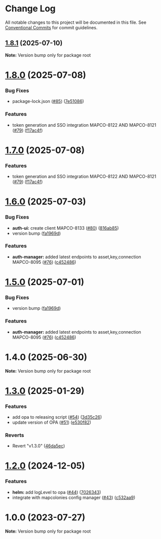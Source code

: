 # Change Log

All notable changes to this project will be documented in this file.
See [Conventional Commits](https://conventionalcommits.org) for commit guidelines.

## [1.8.1](https://github.com/MapColonies/opa-la/compare/v1.8.0...v1.8.1) (2025-07-10)

**Note:** Version bump only for package root





# [1.8.0](https://github.com/MapColonies/opa-la/compare/v1.6.0...v1.8.0) (2025-07-08)


### Bug Fixes

* package-lock.json ([#85](https://github.com/MapColonies/opa-la/issues/85)) ([7e51086](https://github.com/MapColonies/opa-la/commit/7e510868c3d7b57d5291a1c07fa467ee667a0f3d))


### Features

* token generation and SSO integration MAPCO-8122 AND MAPCO-8121 ([#79](https://github.com/MapColonies/opa-la/issues/79)) ([f17ac4f](https://github.com/MapColonies/opa-la/commit/f17ac4f7541a68d79c7719645455f8eaf14a944f))





# [1.7.0](https://github.com/MapColonies/opa-la/compare/v1.6.0...v1.7.0) (2025-07-08)


### Features

* token generation and SSO integration MAPCO-8122 AND MAPCO-8121 ([#79](https://github.com/MapColonies/opa-la/issues/79)) ([f17ac4f](https://github.com/MapColonies/opa-la/commit/f17ac4f7541a68d79c7719645455f8eaf14a944f))





# [1.6.0](https://github.com/MapColonies/opa-la/compare/v1.4.0...v1.6.0) (2025-07-03)


### Bug Fixes

* **auth-ui:** create client MAPCO-8133 ([#80](https://github.com/MapColonies/opa-la/issues/80)) ([816ab85](https://github.com/MapColonies/opa-la/commit/816ab85b9b984c9e7c5ef3ae7b90196b23db6732))
* version bump ([fa1969d](https://github.com/MapColonies/opa-la/commit/fa1969d562acb9ee95fa25528f5e337482cdaaf1))


### Features

* **auth-manager:** added latest endpoints to asset,key,connection MAPCO-8095 ([#76](https://github.com/MapColonies/opa-la/issues/76)) ([c452486](https://github.com/MapColonies/opa-la/commit/c452486ebd8c0882284c5e5ba9b64ce3a3da7de5))





# [1.5.0](https://github.com/MapColonies/opa-la/compare/v1.4.0...v1.5.0) (2025-07-01)


### Bug Fixes

* version bump ([fa1969d](https://github.com/MapColonies/opa-la/commit/fa1969d562acb9ee95fa25528f5e337482cdaaf1))


### Features

* **auth-manager:** added latest endpoints to asset,key,connection MAPCO-8095 ([#76](https://github.com/MapColonies/opa-la/issues/76)) ([c452486](https://github.com/MapColonies/opa-la/commit/c452486ebd8c0882284c5e5ba9b64ce3a3da7de5))





# 1.4.0 (2025-06-30)

**Note:** Version bump only for package root





# [1.3.0](https://github.com/MapColonies/opa-la/compare/v1.2.0...v1.3.0) (2025-01-29)


### Features

* add opa to releasing script ([#54](https://github.com/MapColonies/opa-la/issues/54)) ([3d35c26](https://github.com/MapColonies/opa-la/commit/3d35c26b133a51fe41cb845a016c6ce3f660afb0))
* update version of OPA ([#51](https://github.com/MapColonies/opa-la/issues/51)) ([e530f82](https://github.com/MapColonies/opa-la/commit/e530f82c78eb8c977fbd2cd64f826232ab02bc43))


### Reverts

* Revert "v1.3.0" ([46da5ec](https://github.com/MapColonies/opa-la/commit/46da5ecd82107d5a49631b5a96738cb5766131c0))





# [1.2.0](https://github.com/MapColonies/opa-la/compare/v1.1.0...v1.2.0) (2024-12-05)


### Features

* **helm:** add logLevel to opa ([#44](https://github.com/MapColonies/opa-la/issues/44)) ([7026343](https://github.com/MapColonies/opa-la/commit/7026343551b94b03f81b38cddab7fb1e3108f1de))
* integrate with mapcolonies config manager ([#43](https://github.com/MapColonies/opa-la/issues/43)) ([c532aa9](https://github.com/MapColonies/opa-la/commit/c532aa9c1fcad5644a04a7c4cf551454a2c8106d))





# 1.0.0 (2023-07-27)

**Note:** Version bump only for package root
